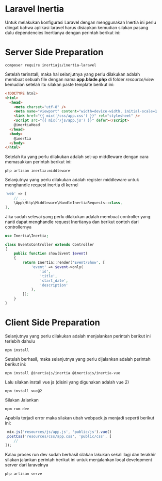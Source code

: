 # Laravel Inertia

Untuk melakukan konfigurasi Laravel dengan menggunakan Inertia ini perlu diingat bahwa aplikasi laravel harus disiapkan kemudian silakan pasang dulu dependencies Inertianya dengan perintah berikut ini:

# Server Side Preparation

```
composer require inertiajs/inertia-laravel
```

Setelah terinstall, maka hal selanjutnya yang perlu dilakukan adalah membuat sebuah file dengan nama **app.blade.php** di folder _resource/view_ kemudian setelah itu silakan paste template berikut ini:

```html
<!DOCTYPE html>
<html>
  <head>
    <meta charset="utf-8" />
    <meta name="viewport" content="width=device-width, initial-scale=1.0, maximum-scale=1.0" />
    <link href="{{ mix('/css/app.css') }}" rel="stylesheet" />
    <script src="{{ mix('/js/app.js') }}" defer></script>
    @inertiaHead
  </head>
  <body>
    @inertia
  </body>
</html>
```

Setelah itu yang perlu dilakukan adalah set-up middleware dengan cara memasukkan perintah berikut ini:

```
php artisan inertia:middleware
```

Selanjutnya yang perlu dilakukan adalah register middleware untuk menghandle request inertia di kernel

```php
'web' => [
    // ...
    \App\Http\Middleware\HandleInertiaRequests::class,
],
```

Jika sudah selesai yang perlu dilakukan adalah membuat controller yang nanti dapat menghandle request Inertianya dan berikut contoh dari controllernya


```php
use Inertia\Inertia;

class EventsController extends Controller
{
    public function show(Event $event)
    {
        return Inertia::render('Event/Show', [
            'event' => $event->only(
                'id',
                'title',
                'start_date',
                'description'
            ),
        ]);
    }
}
```

# Client Side Preparation

Selanjutnya yang perlu dilakukan adalah menjalankan perintah berikut ini terlebih dahulu

```
npm install
```

Setelah berhasil, maka selanjutnya yang perlu dijalankan adalah perintah berikut ini:

```
npm install @inertiajs/inertia @inertiajs/inertia-vue
```

Lalu silakan install vue js (disini yang digunakan adalah vue 2)

```
npm install vue@2
```

Silakan Jalankan 

```
npm run dev
```

Apabila terjadi error maka silakan ubah webpack.js menjadi seperti berikut ini:

```js
 mix.js('resources/js/app.js', 'public/js').vue()
.postCss('resources/css/app.css', 'public/css', [
    //
]);
```

Kalau proses run dev sudah berhasil silakan lakukan sekali lagi dan terakhir silakan jalankan perintah berikut ini untuk menjalankan local development server dari laravelnya

```
php artisan serve
```